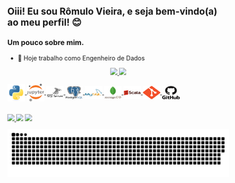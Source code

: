 ## Oiii! Eu sou Rômulo Vieira, e seja bem-vindo(a) ao meu perfil! 😊

### Um pouco sobre mim.

- 🔭 Hoje trabalho como Engenheiro de Dados

<div align="center">
  <a href="https://github.com/romulovieira777">
  <img height="180em" src="https://github-readme-stats.vercel.app/api?username=romulovieira777&show_icons=true&theme=dracula&include_all_commits=true&count_private=true"/>
  <img height="180em" src="https://github-readme-stats.vercel.app/api/top-langs/?username=romulovieira777&layout=compact&langs_count=7&theme=dracula"/>
</div>
 
 <div style="display: inline_block"><br>  
  <img align="center" alt="Romulo-Python="30" width="40" src="https://raw.githubusercontent.com/devicons/devicon/master/icons/python/python-original.svg">
  <img align="center" alt="Romulo-Jupyter="30" width="40" src="https://raw.githubusercontent.com/devicons/devicon/master/icons/jupyter/jupyter-original-wordmark.svg">
  <img align="center" alt="Romulo-Microsoft-SQL-Server" height="30" width="40" src="https://raw.githubusercontent.com/devicons/devicon/master/icons/microsoftsqlserver/microsoftsqlserver-plain-wordmark.svg">
  <img align="center" alt="Romulo-Postgresql" height="30" width="40" src="https://raw.githubusercontent.com/devicons/devicon/master/icons/postgresql/postgresql-original-wordmark.svg">
  <img align="center" alt="Romulo-MySQL" height="30" width="40" src="https://raw.githubusercontent.com/devicons/devicon/master/icons/mysql/mysql-original-wordmark.svg">
  <img align="center" alt="Romulo-MongoDB" height="30" width="40" src="https://raw.githubusercontent.com/devicons/devicon/master/icons/mongodb/mongodb-original-wordmark.svg">
  <img align="center" alt="Romulo-Scala" height="30" width="40" src="https://raw.githubusercontent.com/devicons/devicon/master/icons/scala/scala-original-wordmark.svg">
  <img align="center" alt="Romulo-Git" height="30" width="40" src="https://raw.githubusercontent.com/devicons/devicon/master/icons/git/git-original.svg">
  <img align="center" alt="Romulo-GitHub" height="30" width="40" src="https://raw.githubusercontent.com/devicons/devicon/master/icons/github/github-original-wordmark.svg">
</div>

##

<div>
  <a href = "mailto:romulo.vieira777@gmail.com"><img src="https://img.shields.io/badge/Gmail-D14836?style=for-the-badge&logo=gmail&logoColor=white>" target="_blank"</a>
  <a href="https://www.linkedin.com/in/r%C3%B4mulo-vieira-7789dds77/" target="_blank"><img src="https://img.shields.io/badge/-LinkedIn-%230077B5?style=for-the-badge&logo=linkedin&logoColor=white" target="_blank"></a>
  <a href = "https://github.com/romulovieira777"><img src="https://img.shields.io/badge/GitHub-100000?style=for-the-badge&logo=github&logoColor=white>" target="_blank"</a>
</div>
 
![Snake animation](https://github.com/romulovieira777/romulovieira777/blob/output/github-contribution-grid-snake.svg)
